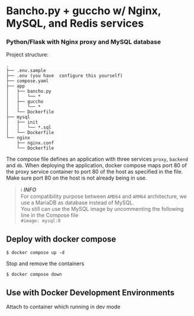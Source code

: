 # Bancho.py + guccho w/ Nginx, MySQL, and Redis services
### Python/Flask with Nginx proxy and MySQL database

Project structure:
```
.
├── .env.sample
├── .env (you have  configure this yourself)
├── compose.yaml
├── app
│   ├── bancho.py
│   │   └── *
│   ├── guccho
│   │   └── *
│   └── Dockerfile
├── mysql
│   ├── init
│   │   └── *.sql
│   └── Dockerfile
└── nginx
    ├── nginx.conf
    └── Dockerfile
```

The compose file defines an application with three services `proxy`, `backend` and `db`.
When deploying the application, docker compose maps port 80 of the proxy service container to port 80 of the host as specified in the file.
Make sure port 80 on the host is not already being in use.

> ℹ️ **_INFO_**  
> For compatibility purpose between `AMD64` and `ARM64` architecture, we use a MariaDB as database instead of MySQL.  
> You still can use the MySQL image by uncommenting the following line in the Compose file   
> `#image: mysql:8`

## Deploy with docker compose

```
$ docker compose up -d
```

Stop and remove the containers
```
$ docker compose down
```

## Use with Docker Development Environments

Attach to container which running in dev mode

